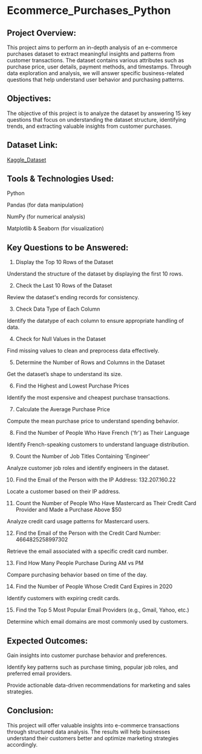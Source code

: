 # Ecommerce_Purchases_Python

## Project Overview:

This project aims to perform an in-depth analysis of an e-commerce purchases dataset to extract meaningful insights and patterns from customer transactions. The dataset contains various attributes such as purchase price, user details, payment methods, and timestamps. Through data exploration and analysis, we will answer specific business-related questions that help understand user behavior and purchasing patterns.

## Objectives:

The objective of this project is to analyze the dataset by answering 15 key questions that focus on understanding the dataset structure, identifying trends, and extracting valuable insights from customer purchases.

## Dataset Link:

[Kaggle_Dataset](https://www.kaggle.com/datasets/utkarsharya/ecommerce-purchases)

## Tools & Technologies Used:

Python

Pandas (for data manipulation)

NumPy (for numerical analysis)

Matplotlib & Seaborn (for visualization)

## Key Questions to be Answered:

1. Display the Top 10 Rows of the Dataset

Understand the structure of the dataset by displaying the first 10 rows.

2. Check the Last 10 Rows of the Dataset

Review the dataset's ending records for consistency.

3. Check Data Type of Each Column

Identify the datatype of each column to ensure appropriate handling of data.

4. Check for Null Values in the Dataset

Find missing values to clean and preprocess data effectively.

5. Determine the Number of Rows and Columns in the Dataset

Get the dataset’s shape to understand its size.

6. Find the Highest and Lowest Purchase Prices

Identify the most expensive and cheapest purchase transactions.

7. Calculate the Average Purchase Price

Compute the mean purchase price to understand spending behavior.

8. Find the Number of People Who Have French ('fr') as Their Language

Identify French-speaking customers to understand language distribution.

9. Count the Number of Job Titles Containing 'Engineer'

Analyze customer job roles and identify engineers in the dataset.

10. Find the Email of the Person with the IP Address: 132.207.160.22

Locate a customer based on their IP address.

11. Count the Number of People Who Have Mastercard as Their Credit Card Provider and Made a Purchase Above $50

Analyze credit card usage patterns for Mastercard users.

12. Find the Email of the Person with the Credit Card Number: 4664825258997302

Retrieve the email associated with a specific credit card number.

13. Find How Many People Purchase During AM vs PM

Compare purchasing behavior based on time of the day.

14. Find the Number of People Whose Credit Card Expires in 2020

Identify customers with expiring credit cards.

15. Find the Top 5 Most Popular Email Providers (e.g., Gmail, Yahoo, etc.)

Determine which email domains are most commonly used by customers.

## Expected Outcomes:

Gain insights into customer purchase behavior and preferences.

Identify key patterns such as purchase timing, popular job roles, and preferred email providers.

Provide actionable data-driven recommendations for marketing and sales strategies.

## Conclusion:
This project will offer valuable insights into e-commerce transactions through structured data analysis. The results will help businesses understand their customers better and optimize marketing strategies accordingly.

